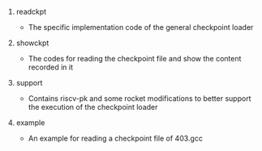 1. readckpt
    - The specific implementation code of the general checkpoint loader

2. showckpt
    - The codes for reading the checkpoint file and show the content recorded in it

3. support
    - Contains riscv-pk and some rocket modifications to better support the execution of the checkpoint loader

4. example
    - An example for reading a checkpoint file of 403.gcc